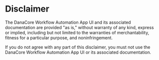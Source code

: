# Disclaimer

The DanaCore Workflow Automation App UI and its associated documentation are provided "as is," without warranty of any kind, express or implied, including but not limited to the warranties of merchantability, fitness for a particular purpose, and noninfringement.

If you do not agree with any part of this disclaimer, you must not use the DanaCore Workflow Automation App UI or its associated documentation.
